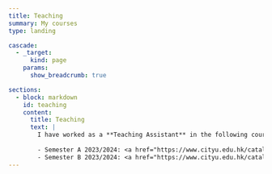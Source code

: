 ```yaml
---
title: Teaching
summary: My courses
type: landing

cascade:
  - _target:
      kind: page
    params:
      show_breadcrumb: true

sections:
  - block: markdown
    id: teaching
    content:
      title: Teaching
      text: |
        I have worked as a **Teaching Assistant** in the following courses at the City University of Hong Kong:
        
        - Semester A 2023/2024: <a href="https://www.cityu.edu.hk/catalogue/ug/current/course/SDSC3007.htm">SDSC3007 - Advanced Statistics</a>
        - Semester B 2023/2024: <a href="https://www.cityu.edu.hk/catalogue/ug/current/course/SDSC2004.htm">SDSC2004 - Data Visualization</a>
---
```

